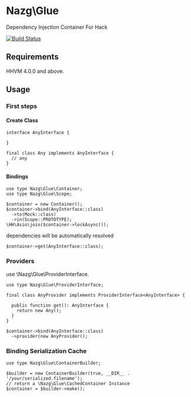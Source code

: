 # Nazg\Glue

Dependency Injection Container For Hack

[![Build Status](https://travis-ci.org/nazg-hack/glue.svg?branch=master)](https://travis-ci.org/nazg-hack/glue)

## Requirements

HHVM 4.0.0 and above.

## Usage

### First steps

#### Create Class

```hack
interface AnyInterface {

}
```

```hack
final class Any implements AnyInterface {
  // any
}
```

#### Bindings

```hack
use type Nazg\Glue\Container;
use type Nazg\Glue\Scope;

$container = new Container();
$container->bind(AnyInterface::class)
  ->to(Mock::class)
  ->in(Scope::PROTOTYPE);
\HH\Asio\join($container->lockAsync());

```

dependencies will be automatically resolved

```hack
$container->get(AnyInterface::class);
```

### Providers

use \Nazg\Glue\ProviderInterface.

```hack
use type Nazg\Glue\ProviderInterface;

final class AnyProvider implements ProviderInterface<AnyInterface> {

  public function get(): AnyInterface {
    return new Any();
  }
}
```

```hack
$container->bind(AnyInterface::class)
  ->provider(new AnyProvider();
```

### Binding Serialization Cache

```hack
use type Nazg\Glue\ContainerBuilder;

$builder = new ContainerBuilder(true, __DIR__ . '/your/serialized.filename');
// return a \Nazg\Glue\CachedContainer Instance
$container = $builder->make();
```
